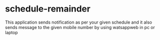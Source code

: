 # schedule-remainder
This application sends notification as per your given schedule and it also sends message  to the given mobile number by  using watsappweb in pc or laptop
